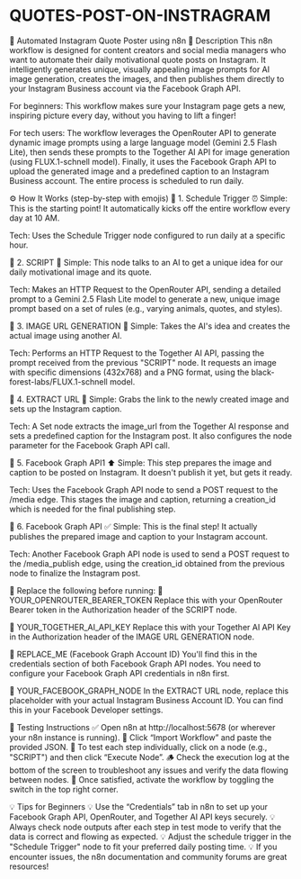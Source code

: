 # QUOTES-POST-ON-INSTRAGRAM

📸 Automated Instagram Quote Poster using n8n
📖 Description
This n8n workflow is designed for content creators and social media managers who want to automate their daily motivational quote posts on Instagram. It intelligently generates unique, visually appealing image prompts for AI image generation, creates the images, and then publishes them directly to your Instagram Business account via the Facebook Graph API.

For beginners: This workflow makes sure your Instagram page gets a new, inspiring picture every day, without you having to lift a finger!

For tech users: The workflow leverages the OpenRouter API to generate dynamic image prompts using a large language model (Gemini 2.5 Flash Lite), then sends these prompts to the Together AI API for image generation (using FLUX.1-schnell model). Finally, it uses the Facebook Graph API to upload the generated image and a predefined caption to an Instagram Business account. The entire process is scheduled to run daily.

⚙️ How It Works (step-by-step with emojis)
🔹 1. Schedule Trigger ⏰
Simple: This is the starting point! It automatically kicks off the entire workflow every day at 10 AM.

Tech: Uses the Schedule Trigger node configured to run daily at a specific hour.

🔹 2. SCRIPT 💬
Simple: This node talks to an AI to get a unique idea for our daily motivational image and its quote.

Tech: Makes an HTTP Request to the OpenRouter API, sending a detailed prompt to a Gemini 2.5 Flash Lite model to generate a new, unique image prompt based on a set of rules (e.g., varying animals, quotes, and styles).

🔹 3. IMAGE URL GENERATION 🎨
Simple: Takes the AI's idea and creates the actual image using another AI.

Tech: Performs an HTTP Request to the Together AI API, passing the prompt received from the previous "SCRIPT" node. It requests an image with specific dimensions (432x768) and a PNG format, using the black-forest-labs/FLUX.1-schnell model.

🔹 4. EXTRACT URL 🔗
Simple: Grabs the link to the newly created image and sets up the Instagram caption.

Tech: A Set node extracts the image_url from the Together AI response and sets a predefined caption for the Instagram post. It also configures the node parameter for the Facebook Graph API call.

🔹 5. Facebook Graph API1 ⬆️
Simple: This step prepares the image and caption to be posted on Instagram. It doesn't publish it yet, but gets it ready.

Tech: Uses the Facebook Graph API node to send a POST request to the /media edge. This stages the image and caption, returning a creation_id which is needed for the final publishing step.

🔹 6. Facebook Graph API ✅
Simple: This is the final step! It actually publishes the prepared image and caption to your Instagram account.

Tech: Another Facebook Graph API node is used to send a POST request to the /media_publish edge, using the creation_id obtained from the previous node to finalize the Instagram post.

🔁 Replace the following before running:
🔐 YOUR_OPENROUTER_BEARER_TOKEN
Replace this with your OpenRouter Bearer token in the Authorization header of the SCRIPT node.

🔑 YOUR_TOGETHER_AI_API_KEY
Replace this with your Together AI API Key in the Authorization header of the IMAGE URL GENERATION node.

🪪 REPLACE_ME (Facebook Graph Account ID)
You'll find this in the credentials section of both Facebook Graph API nodes. You need to configure your Facebook Graph API credentials in n8n first.

👤 YOUR_FACEBOOK_GRAPH_NODE
In the EXTRACT URL node, replace this placeholder with your actual Instagram Business Account ID. You can find this in your Facebook Developer settings.

🧪 Testing Instructions
✅ Open n8n at http://localhost:5678 (or wherever your n8n instance is running).
🔧 Click “Import Workflow” and paste the provided JSON.
🧪 To test each step individually, click on a node (e.g., "SCRIPT") and then click “Execute Node”.
🪵 Check the execution log at the bottom of the screen to troubleshoot any issues and verify the data flowing between nodes.
🚀 Once satisfied, activate the workflow by toggling the switch in the top right corner.

💡 Tips for Beginners
💡 Use the “Credentials” tab in n8n to set up your Facebook Graph API, OpenRouter, and Together AI API keys securely.
💡 Always check node outputs after each step in test mode to verify that the data is correct and flowing as expected.
💡 Adjust the schedule trigger in the "Schedule Trigger" node to fit your preferred daily posting time.
💡 If you encounter issues, the n8n documentation and community forums are great resources!
